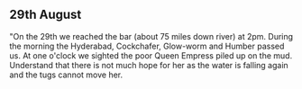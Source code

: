 ## 29th August

"On the 29th we reached the bar (about 75 miles down river) at 2pm. During the morning the Hyderabad, Cockchafer, Glow-worm and Humber passed us. At one o'clock we sighted the poor Queen Empress piled up on the mud. Understand that there is not much hope for her as the water is falling again and the tugs cannot move her.